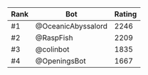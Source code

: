 Rank|Bot|Rating
---|---|---
#1|@OceanicAbyssalord|2246
#2|@RaspFish|2209
#3|@colinbot|1835
#4|@OpeningsBot|1667
